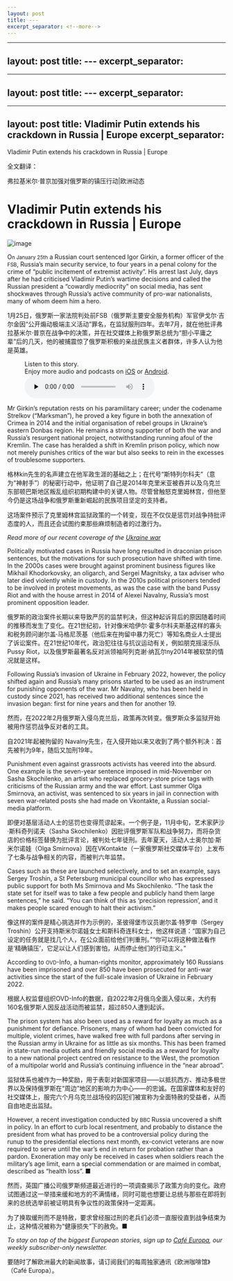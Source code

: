 ```yaml
---
layout: post
title: ---
excerpt_separator: <!--more-->
---
```



<!--more-->

---
layout: post
title: ---
excerpt_separator: <!--more-->
---


<!--more-->

---
layout: post
title: ---
excerpt_separator: <!--more-->
---


<!--more-->

---
layout: post
title: Vladimir Putin extends his crackdown in Russia | Europe
excerpt_separator: <!--more-->
---


<!--more-->

Vladimir Putin extends his crackdown in Russia | Europe

全文翻译：

弗拉基米尔·普京加强对俄罗斯的镇压行动|欧洲动态


# Vladimir Putin extends his crackdown in Russia | Europe

![image](https://images.weserv.nl/?url=www.economist.com/img/b/1280/720/90/media-assets/image/20240210_EUP002.jpg)

<div></div><p><span>O</span><small>n January 25th</small> a Russian court sentenced Igor Girkin, a former officer of the <small>FSB</small>, Russia’s main security service, to four years in a penal colony for the crime of “public incitement of extremist activity”. His arrest last July, days after he had criticised Vladimir Putin’s wartime decisions and called the Russian president a “cowardly mediocrity” on social media, has sent shockwaves through Russia’s active community of pro-war nationalists, many of whom deem him a hero.</p>

1月25日，俄罗斯一家法院判处前FSB（俄罗斯主要安全服务机构）军官伊戈尔·吉尔金因“公开煽动极端主义活动”罪名，在监狱服刑四年。去年7月，就在他批评弗拉基米尔·普京在战争中的决策，并在社交媒体上称俄罗斯总统为“胆小平庸之辈”后的几天，他的被捕震惊了俄罗斯积极的亲战民族主义者群体，许多人认为他是英雄。


<div><figure><div><figcaption>Listen to this story.</figcaption> <span>Enjoy more audio and podcasts on<!-- --> <a href="https://www.economist.comhttps://economist-app.onelink.me/d2eC/bed1b25" id="audio-ios-cta" rel="noreferrer" target="_blank">iOS</a> <!-- -->or<!-- --> <a href="https://www.economist.comhttps://economist-app.onelink.me/d2eC/7f3c199" id="audio-android-cta" rel="noreferrer" target="_blank">Android</a>.</span></div><audio controls="" id="audio-player" preload="none" src="https://www.economist.com/media-assets/audio/046%20Europe%20-%20Russia-fa56bd3f4c627014223db97e60e62a35.mp3" title="Vladimir Putin extends his crackdown in Russia"><p>Your browser does not support the &lt;audio&gt; element.</p></audio><div><div></div></div></figure></div><p>Mr Girkin’s reputation rests on his paramilitary career; under the codename Strelkov (“Marksman”), he proved a key figure in both the annexation of Crimea in 2014 and the initial organisation of rebel groups in Ukraine’s eastern Donbas region. He remains a strong supporter of both the war and Russia’s resurgent national project, notwithstanding running afoul of the Kremlin. The case has heralded a shift in Kremlin prison policy, which now not merely punishes critics of the war but also seeks to rein in the excesses of troublesome supporters. </p>

格林kin先生的名声建立在他军政生涯的基础之上；在代号“斯特列尔科夫”（意为“神射手”）的秘密行动中，他证明了自己是2014年克里米亚被吞并以及乌克兰东部顿巴斯地区叛乱组织初期构建中的关键人物。尽管曾触怒克里姆林宫，但他至今仍是这场战争和俄罗斯重新崛起的民族项目坚定的支持者。

这场案件预示了克里姆林宫监狱政策的一个转变，现在不仅仅是惩罚对战争持批评态度的人，而且还会试图约束那些麻烦制造者的过激行为。


<aside><p><i>Read more of our recent coverage of the <a href="https://www.economist.com/ukraine-crisis">Ukraine war</a></i></p></aside><p>Politically motivated cases in Russia have long resulted in draconian prison sentences, but the motivations for such prosecution have shifted with time. In the 2000s cases were brought against prominent business figures like Mikhail Khodorkovsky, an oligarch, and Sergei Magnitsky, a tax adviser who later died violently while in custody. In the 2010s political prisoners tended to be involved in protest movements, as was the case with the band Pussy Riot and with the house arrest in 2014 of Alexei Navalny, Russia’s most prominent opposition leader. </p>

俄罗斯的政治案件长期以来导致严厉的监禁判决，但这种起诉背后的原因随着时间的推移而发生了变化。在21世纪初，针对像米哈伊尔·霍多尔科夫斯基这样的寡头和税务顾问谢尔盖·马格尼茨基（他后来在拘留中暴力死亡）等知名商业人士提出了诉讼案件。在21世纪10年代，政治犯往往与抗议运动有关，例如朋克摇滚乐队Pussy Riot，以及俄罗斯最著名反对派领袖阿列克谢·纳瓦尔ny2014年被软禁的情况就是这样。


<div><div><div id="econ-1"></div></div></div><p>Following Russia’s invasion of Ukraine in February 2022, however, the policy shifted again and Russia’s many prisons started to be used as an instrument for punishing opponents of the war. Mr Navalny, who has been held in custody since 2021, has received two additional sentences since the invasion began: first for nine years and then for another 19.</p>

然而，在2022年2月俄罗斯入侵乌克兰后，政策再次转变。俄罗斯众多监狱开始被用作惩罚战争反对者的工具。

自2021年起被拘留的 Navalny先生，在入侵开始以来又收到了两个额外判决：首先被判为9年，随后又加刑19年。


<p>Punishment even against grassroots activists has veered into the absurd. One example is the seven-year sentence imposed in mid-November on Sasha Skochilenko, an artist who replaced grocery-store price tags with criticisms of the Russian army and the war effort. Last summer Olga Smirnova, an activist, was sentenced to six years in jail in connection with seven war-related posts she had made on Vkontakte, a Russian social-media platform. </p>

即便对基层活动人士的惩罚也变得荒谬起来。一个例子是，11月中旬，艺术家萨沙·斯科奇列诺夫（Sasha Skochilenko）因批评俄罗斯军队和战争努力，而将杂货店的价格标签替换为批评言论，被判处七年徒刑。去年夏天，活动人士奥尔加·斯米尔诺娃（Olga Smirnova）因在VKontakte（一家俄罗斯社交媒体平台）上发布了七条与战争相关的内容，而被判六年监禁。


<p>Cases such as these are launched selectively, and to set an example, says Sergey Troshin, a St Petersburg municipal councillor who has expressed public support for both Ms Smirnova and Ms Skochilenko. “The task the state set for itself was to take a few people and publicly hand them large sentences,” he said. “You can think of this as ‘precision repression’, and it makes people scared enough to halt their activism.” </p>

像这样的案件是精心挑选并作为示例的，圣彼得堡市议员谢尔盖·特罗申（Sergey Troshin）公开支持斯米尔诺娃女士和斯科奇连科女士，他这样说道：“国家为自己设定的任务就是找几个人，在公众面前给他们判重刑。”“你可以将这种做法看作是‘精确镇压’，它足以让人们感到害怕，从而停止他们的行动主义。”


<p>According to <small>OVD</small>-Info, a human-rights monitor, approximately 160 Russians have been imprisoned and over 850 have been prosecuted for anti-war activities since the start of the full-scale invasion of Ukraine in February 2022. </p>

根据人权监督组织OVD-Info的数据，自2022年2月俄乌全面入侵以来，大约有160名俄罗斯人因反战活动而被监禁，超过850人遭到起诉。


<p>The prison system has also been used as a reward for loyalty as much as a punishment for defiance. Prisoners, many of whom had been convicted for multiple, violent crimes, have walked free with full pardons after serving in the Russian army in Ukraine for as little as six months. This has been framed in state-run media outlets and friendly social media as a reward for loyalty to a new national project centred on resistance to the West, the promotion of a multipolar world and Russia’s continuing influence in the “near abroad”. </p>

监狱体系也被作为一种奖励，用于表彰对新国家项目——以抵抗西方、推动多极世界以及保持俄罗斯在“周边”地区的影响力为中心——的忠诚。在国家媒体和友好的社交媒体上，服完六个月乌克兰战场役的囚犯们被宣称为全面特赦的受益者，从而自由地走出监狱。


<div><div><div id="econ-2"></div></div></div><p>However, a recent investigation conducted by <small>BBC </small>Russia uncovered a shift in policy. In an effort to curb local resentment, and probably to distance the president from what has proved to be a controversial policy during the runup to the presidential elections next month, ex-convict veterans are now required to serve until the war’s end in return for probation rather than a pardon. Exoneration may only be received in cases when soldiers reach the military’s age limit, earn a special commendation or are maimed in combat, described as “health loss”. <span>■</span></p>

然而，英国广播公司俄罗斯频道最近进行的一项调查揭示了政策方向的变化。政府试图通过这一举措来缓和地方的不满情绪，同时可能也想要让总统与那些在即将到来的总统选举前被证明具有争议性的政策保持一定距离。

为了换取缓刑而不是特赦，要求曾经服过刑的老兵们必须一直服役直到战争结束为止，这种情况被称为“健康损失”下的赦免。■


<p><i>To stay on top of the biggest European stories, sign up to <a href="https://www.economist.com/newsletters/cafe-europa">Café Europa</a>, our weekly subscriber-only newsletter.</i></p>

要随时了解欧洲最大的新闻故事，请订阅我们的每周独家通讯《欧洲咖啡馆》（Café Europa）。